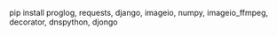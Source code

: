 pip install proglog, requests, django, imageio, numpy, imageio_ffmpeg, decorator, dnspython, djongo
